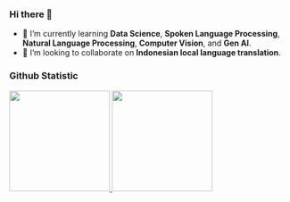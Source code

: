 ### Hi there 👋

<!--
**dhekmass12/dhekmass12** is a ✨ _special_ ✨ repository because its `README.md` (this file) appears on your GitHub profile.

Here are some ideas to get you started:

- 🔭 I’m currently working on ...
- 🌱 I’m currently learning ...
- 👯 I’m looking to collaborate on ...
- 🤔 I’m looking for help with ...
- 💬 Ask me about ...
- 📫 How to reach me: ...
- 😄 Pronouns: ...
- ⚡ Fun fact: ...
-->

- 🌱 I’m currently learning **Data Science**, **Spoken Language Processing**, **Natural Language Processing**, **Computer Vision**, and **Gen AI**.
- 👯 I’m looking to collaborate on **Indonesian local language translation**.

### Github Statistic
<p align="left">
<a href="https://github.com/dhekmass12">
  <img height="180em" src="https://github-readme-stats-eight-theta.vercel.app/api?username=dhekmass12&show_icons=true&theme=algolia&include_all_commits=true&count_private=true"/>
  <img height="180em" src="https://github-readme-stats-eight-theta.vercel.app/api/top-langs/?username=dhekmass12&layout=compact&langs_count=8&theme=algolia"/>
</a>
</p>
